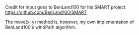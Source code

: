 Credit for input goes to BenLand100 for his SMART project.
https://github.com/BenLand100/SMART

The move(x, y) method is, however, my own implementation of BenLand100's windPath algorithm.